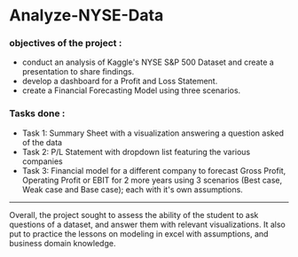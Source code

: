 # Analyze-NYSE-Data

 <h3>objectives of the project :</h3>

- conduct an analysis of Kaggle's NYSE S&P 500 Dataset and create a presentation to share findings.
- develop a dashboard for a Profit and Loss Statement.
- create a Financial Forecasting Model using three scenarios.

 <h3> Tasks done :</h3>

- Task 1: Summary Sheet with a visualization answering a question asked of the data
- Task 2: P/L Statement with dropdown list featuring the various companies
- Task 3: Financial model for a different company to forecast Gross Profit, Operating Profit or EBIT for 2 more years using 3 scenarios (Best case, Weak case and Base case); each with it's own assumptions.
-----------------------------------------------------------------------------------------------------------------------------------------------------------------------
Overall, the project sought to assess the ability of the student to ask questions of a dataset, and answer them with relevant visualizations. It also put to practice the lessons on modeling in excel with assumptions, and business domain knowledge.

